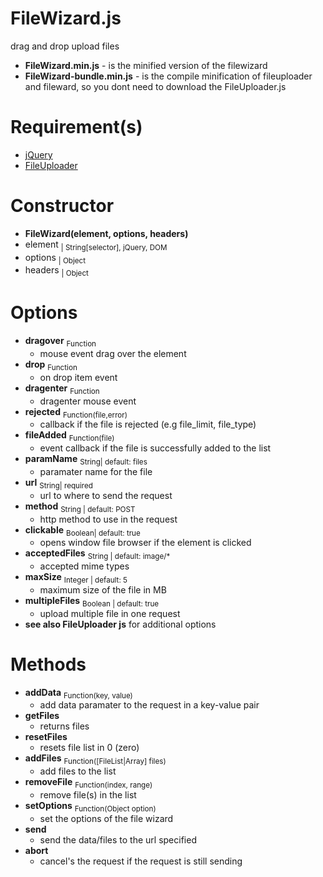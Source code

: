 # FileWizard.js
drag and drop upload files
- **FileWizard.min.js** - is the minified version of the filewizard
- **FileWizard-bundle.min.js** - is the compile minification of fileuploader and fileward, so you dont need to download the FileUploader.js

# Requirement(s)
* [jQuery][1]
* [FileUploader][2]

# Constructor
- **FileWizard(element, options, headers)**
 - element <sub>| String[selector], jQuery, DOM</sub>
 - options <sub>| Object</sub>
 - headers <sub>| Object</sub>
 
 # Options
- **dragover** <sub>Function</sub>
    - mouse event drag over the element
- **drop** <sub>Function</sub>
    - on drop item event
- **dragenter** <sub>Function</sub>
    - dragenter mouse event
- **rejected** <sub>Function(file,error)</sub>
    - callback if the file is rejected (e.g file_limit, file_type)
- **fileAdded** <sub>Function(file)</sub>
    - event callback if the file is successfully added to the list
- **paramName** <sub>String| default: files</sub>
    - paramater name for the file
- **url** <sub>String| required</sub>
    - url to where to send the request
- **method** <sub>String | default: POST</sub>
   - http method to use in the request
- **clickable** <sub>Boolean| default: true</sub>
    - opens window file browser if the element is clicked
- **acceptedFiles** <sub>String | default: image/*</sub>
    - accepted mime types
- **maxSize** <sub>Integer | default: 5</sub>
    - maximum size of the file in MB
- **multipleFiles** <sub>Boolean | default: true</sub>
    - upload multiple file in one request
- **see also FileUploader js** for additional options

# Methods
- **addData** <sub>Function(key, value)</sub>
    - add data paramater to the request in a key-value pair
- **getFiles** 
    - returns files
- **resetFiles**
    - resets file list in 0 (zero)
- **addFiles** <sub>Function([FileList|Array] files)</sub>
    - add files to the list
- **removeFile** <sub>Function(index, range)</sub>
    - remove file(s) in the list
- **setOptions** <sub>Function(Object option)</sub>
    - set the options of the file wizard
- **send** 
    - send the data/files to the url specified
- **abort**
    - cancel's the request if the request is still sending

 
[1]: http://jquery.com/
[2]: https://github.com/cresjie/FileUploader.js
